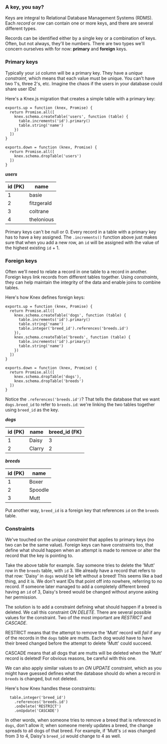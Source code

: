 ### A key, you say?

Keys are integral to Relational Database Management Systems (RDMS). Each _record_ or _row_ can contain one or more keys, and there are several different types.

Records can be identified either by a single key or a combination of keys. Often, but not always, they'll be numbers. There are two types we'll concern ourselves with for now: **primary** and **foreign** keys.


### Primary keys

Typically your `id` column will be a primary key. They have a _unique constraint_, which means that each value must be unique. You can't have two 1's, three 2's, etc. Imagine the chaos if the users in your database could share user IDs! 

Here's a Knex.js migration that creates a simple table with a primary key:

```
exports.up = function (knex, Promise) {
  return Promise.all([
    knex.schema.createTable('users', function (table) {
      table.increments('id').primary()
      table.string('name')
    })
  ])
}

exports.down = function (knex, Promise) {
  return Promise.all([
    knex.schema.dropTable('users')
  ])
}
```

***users***

| id (PK) | name       |
|---------|------------|
| 1       | basie      |
| 2       | fitzgerald |
| 3       | coltrane   |
| 4       | thelonious |

Primary keys can't be null or 0. Every record in a table with a primary key has to have a key assigned. The `.increments()` function above just makes sure that when you add a new row, an `id` will be assigned with the value of the highest existing `id` + 1.


### Foreign keys

Often we'll need to relate a record in one table to a record in another. Foreign keys link records from different tables together. Using _constraints_, they can help maintain the integrity of the data and enable joins to combine tables.

Here's how Knex defines foreign keys:

```
exports.up = function (knex, Promise) {
  return Promise.all([
    knex.schema.createTable('dogs', function (table) {
      table.increments('id').primary()
      table.string('name')
      table.integer('breed_id').references('breeds.id')
    }),
    knex.schema.createTable('breeds', function (table) {
      table.increments('id').primary()
      table.string('name')
    })
  ])
}

exports.down = function (knex, Promise) {
  return Promise.all([
    knex.schema.dropTable('dogs'),
    knex.schema.dropTable('breeds')
  ])
}
```

Notice the `.references('breeds.id')`? That tells the database that we want `dogs.breed_id` to refer to `breeds.id`: we're linking the two tables together using `breed_id` as the key.

***dogs***

| id (PK) | name   | breed_id (FK) |
|---------|--------|---------------|
| 1       | Daisy  | 3             |
| 2       | Clarry | 2             |

***breeds***

| id (PK) | name    |
|---------|---------|
| 1       | Boxer   |
| 2       | Spoodle |
| 3       | Mutt    |

Put another way, `breed_id` is a foreign key that references `id` on the `breeds` table.


### Constraints

We've touched on the _unique constraint_ that applies to primary keys (no two can be the same value). Foreign keys can have constraints too, that define what should happen when an attempt is made to remove or alter the record that the key is pointing to.

Take the above table for example. Say someone tries to delete the 'Mutt' row in the `breeds` table, with `id` 3. We already have a record that refers to that row: 'Daisy' in `dogs` would be left without a breed! This seems like a bad thing, and it is. We don't want IDs that point off into nowhere, referring to no record. If someone later managed to add a completely different breed having an `id` of 3, Daisy's breed would be changed without anyone asking her permission.

The solution is to add a constraint defining what should happen if a breed is deleted. We call this constraint _ON DELETE_. There are several possible values for the constraint. Two of the most important are _RESTRICT_ and _CASCADE_. 

RESTRICT means that the attempt to remove the 'Mutt' record will _fail_ if any of the records in the `dogs` table are mutts. Each dog would have to have their breed changed before the attempt to delete 'Mutt' could succeed.

CASCADE means that all dogs that are mutts will be deleted when the 'Mutt' record is deleted! For obvious reasons, be careful with this one.

We can also apply similar values to an _ON UPDATE_ constraint, which as you might have guessed defines what the database should do when a record in `breeds` is changed, but not deleted.

Here's how Knex handles these constraints:

```
  table.integer('breed_id')
    .references('breeds.id')
    .onDelete('RESTRICT')
    .onUpdate('CASCADE')
```

In other words, when someone tries to remove a breed that is referenced in `dogs`, don't allow it; when someone merely updates a breed, the change spreads to all dogs of that breed. For example, if 'Mutt's `id` was changed from 3 to 4, Daisy's `breed_id` would change to 4 as well.
